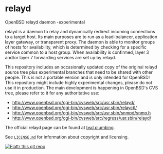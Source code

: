 relayd
======

OpenBSD relayd daemon -experimental

relayd is a daemon to relay and dynamically redirect incoming
connections to a target host.  Its main purposes are to run as a
load-balancer, application layer gateway, or transparent proxy.  The
daemon is able to monitor groups of hosts for availability, which is
determined by checking for a specific service common to a host group.
When availability is confirmed, layer 3 and/or layer 7 forwarding
services are set up by relayd.

This repository includes an occasionally updated copy of the original
relayd source tree plus experimental branches that need to be shared
with other people.  This is not a portable version and is only
intended for OpenBSD!  This repository might include highly
experimental changes, please do not use it in production.  The main
development is happening in OpenBSD's CVS tree, please refer to it for
any authoritative use:

* http://www.openbsd.org/cgi-bin/cvsweb/src/usr.sbin/relayd/
* http://www.openbsd.org/cgi-bin/cvsweb/src/usr.sbin/relayctl/
* http://www.openbsd.org/cgi-bin/cvsweb/src/usr.sbin/snmpd/snmp.h
* http://www.openbsd.org/cgi-bin/cvsweb/src/regress/usr.sbin/relayd/

The official relayd page can be found at [bsd.plumbing](http://bsd.plumbing/).

See [`LICENSE.md`](https://github.com/reyk/relayd/blob/master/LICENSE.md)
for information about copyright and licensing.

[![Flattr this git repo](http://api.flattr.com/button/flattr-badge-large.png)](https://flattr.com/thing/1094377/OpenBSD-relayd)
